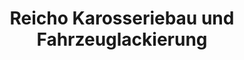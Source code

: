 ---
title: "Reicho Karosseriebau und Fahrzeuglackierung"
url: /quedlinburg/reicho-karosseriebau-und-fahrzeuglackierung/
shop: Autowerkstatt
---